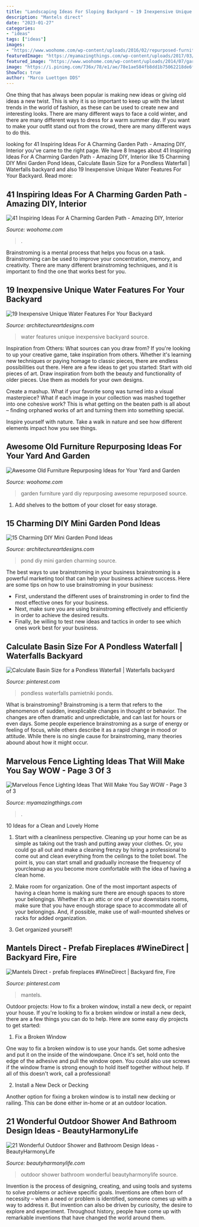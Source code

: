 ```yaml
---
title: "Landscaping Ideas For Sloping Backyard ~ 19 Inexpensive Unique Water Features For Your Backyard"
description: "Mantels direct"
date: "2023-01-27"
categories:
- "ideas"
tags: ["ideas"]
images:
- "https://www.woohome.com/wp-content/uploads/2016/02/repurposed-furniture-garden-yard-12.jpg"
featuredImage: "https://myamazingthings.com/wp-content/uploads/2017/03/backyard-accent-lighting-1024x640.jpg"
featured_image: "https://www.woohome.com/wp-content/uploads/2014/07/garden-walkway-ideas-33.jpg"
image: "https://i.pinimg.com/736x/78/e1/ae/78e1ae584fb8dd1b75062218de6f462c.jpg"
ShowToc: true
author: "Marco Luettgen DDS"
---
```



One thing that has always been popular is making new ideas or giving old ideas a new twist. This is why it is so important to keep up with the latest trends in the world of fashion, as these can be used to create new and interesting looks. There are many different ways to face a cold winter, and there are many different ways to dress for a warm summer day. If you want to make your outfit stand out from the crowd, there are many different ways to do this.

	

		
looking for 41 Inspiring Ideas For A Charming Garden Path - Amazing DIY, Interior you've came to the right page. We have 8 Images about 41 Inspiring Ideas For A Charming Garden Path - Amazing DIY, Interior like 15 Charming DIY Mini Garden Pond Ideas, Calculate Basin Size for a Pondless Waterfall | Waterfalls backyard and also 19 Inexpensive Unique Water Features For Your Backyard. Read more:
		
    
## 41 Inspiring Ideas For A Charming Garden Path - Amazing DIY, Interior

<img loading=lazy src="https://www.woohome.com/wp-content/uploads/2014/07/garden-walkway-ideas-33.jpg" onerror="this.onerror=null;this.src='https://tse4.mm.bing.net/th?id=OIP.n-OLG910pYqGDAq3mIBqewHaJR&amp;pid=15.1';" alt="41 Inspiring Ideas For A Charming Garden Path - Amazing DIY, Interior">

_Source: woohome.com_

>. 

	

Brainstroming is a mental process that helps you focus on a task. Brainstroming can be used to improve your concentration, memory, and creativity. There are many different brainstroming techniques, and it is important to find the one that works best for you.

    
## 19 Inexpensive Unique Water Features For Your Backyard

<img loading=lazy src="https://www.architectureartdesigns.com/wp-content/uploads/2015/07/1236.jpg" onerror="this.onerror=null;this.src='https://tse4.mm.bing.net/th?id=OIP.Xkdqd8wP1AQLgu9stFv-5QHaNM&amp;pid=15.1';" alt="19 Inexpensive Unique Water Features For Your Backyard">

_Source: architectureartdesigns.com_

>water features unique inexpensive backyard source. 

	

Inspiration from Others: What sources can you draw from?
If you're looking to up your creative game, take inspiration from others. Whether it's learning new techniques or paying homage to classic pieces, there are endless possibilities out there. Here are a few ideas to get you started: 
Start with old pieces of art. Draw inspiration from both the beauty and functionality of older pieces. Use them as models for your own designs. 

Create a mashup. What if your favorite song was turned into a visual masterpiece? What if each image in your collection was mashed together into one cohesive work? This is what getting on the beaten path is all about – finding orphaned works of art and turning them into something special. 

Inspire yourself with nature. Take a walk in nature and see how different elements impact how you see things.

    
## Awesome Old Furniture Repurposing Ideas For Your Yard And Garden

<img loading=lazy src="https://www.woohome.com/wp-content/uploads/2016/02/repurposed-furniture-garden-yard-12.jpg" onerror="this.onerror=null;this.src='https://tse1.mm.bing.net/th?id=OIP.3pGok8iSjaVTehAryotYogHaJ4&amp;pid=15.1';" alt="Awesome Old Furniture Repurposing Ideas for Your Yard and Garden">

_Source: woohome.com_

>garden furniture yard diy repurposing awesome repurposed source. 

	

1. Add shelves to the bottom of your closet for easy storage.

    
## 15 Charming DIY Mini Garden Pond Ideas

<img loading=lazy src="https://www.architectureartdesigns.com/wp-content/uploads/2015/06/846.jpg" onerror="this.onerror=null;this.src='https://tse4.mm.bing.net/th?id=OIP.fl3lK_rj3Ej9Sys4E7wj8wHaLD&amp;pid=15.1';" alt="15 Charming DIY Mini Garden Pond Ideas">

_Source: architectureartdesigns.com_

>pond diy mini garden charming source. 

	

The best ways to use brainstroming in your business
brainstroming is a powerful marketing tool that can help your business achieve success. Here are some tips on how to use brainstroming in your business: 
- First, understand the different uses of brainstroming in order to find the most effective ones for your business. 
- Next, make sure you are using brainstroming effectively and efficiently in order to achieve the desired results. 
- Finally, be willing to test new ideas and tactics in order to see which ones work best for your business.

    
## Calculate Basin Size For A Pondless Waterfall | Waterfalls Backyard

<img loading=lazy src="https://i.pinimg.com/736x/5b/c8/d3/5bc8d3cd5c438b51adaa609087e6c835.jpg" onerror="this.onerror=null;this.src='https://tse3.mm.bing.net/th?id=OIP.kqDkQFSpq4BGsmgnIVTKVwAAAA&amp;pid=15.1';" alt="Calculate Basin Size for a Pondless Waterfall | Waterfalls backyard">

_Source: pinterest.com_

>pondless waterfalls pamietniki ponds. 

	

What is brainstroming?
Brainstroming is a term that refers to the phenomenon of sudden, inexplicable changes in thought or behavior. The changes are often dramatic and unpredictable, and can last for hours or even days. Some people experience brainstroming as a surge of energy or feeling of focus, while others describe it as a rapid change in mood or attitude. While there is no single cause for brainstroming, many theories abound about how it might occur.

    
## Marvelous Fence Lighting Ideas That Will Make You Say WOW - Page 3 Of 3

<img loading=lazy src="https://myamazingthings.com/wp-content/uploads/2017/03/backyard-accent-lighting-1024x640.jpg" onerror="this.onerror=null;this.src='https://tse3.mm.bing.net/th?id=OIP.vo9kEYDxzaAG_NUBG3o5IgHaEo&amp;pid=15.1';" alt="Marvelous Fence Lighting Ideas That Will Make You Say WOW - Page 3 of 3">

_Source: myamazingthings.com_

>. 

	

10 Ideas for a Clean and Lovely Home
1. Start with a cleanliness perspective. Cleaning up your home can be as simple as taking out the trash and putting away your clothes. Or, you could go all out and make a cleaning frenzy by hiring a professional to come out and clean everything from the ceilings to the toilet bowl. The point is, you can start small and gradually increase the frequency of yourcleanup as you become more comfortable with the idea of having a clean home.
2. Make room for organization. One of the most important aspects of having a clean home is making sure there are enough spaces to store your belongings. Whether it’s an attic or one of your downstairs rooms, make sure that you have enough storage space to accommodate all of your belongings. And, if possible, make use of wall-mounted shelves or racks for added organization.

3. Get organized yourself!

    
## Mantels Direct - Prefab Fireplaces #WineDirect | Backyard Fire, Fire

<img loading=lazy src="https://i.pinimg.com/736x/78/e1/ae/78e1ae584fb8dd1b75062218de6f462c.jpg" onerror="this.onerror=null;this.src='https://tse3.mm.bing.net/th?id=OIP.pKSUb6fVMLHwcIigNcSxbgAAAA&amp;pid=15.1';" alt="Mantels Direct - prefab fireplaces #WineDirect | Backyard fire, Fire">

_Source: pinterest.com_

>mantels. 

	

Outdoor projects: How to fix a broken window, install a new deck, or repaint your house.
If you're looking to fix a broken window or install a new deck, there are a few things you can do to help. Here are some easy diy projects to get started:
1. Fix a Broken Window

One way to fix a broken window is to use your hands. Get some adhesive and put it on the inside of the windowpane. Once it's set, hold onto the edge of the adhesive and pull the window open. You could also use screws if the window frame is strong enough to hold itself together without help. If all of this doesn't work, call a professional!

2. Install a New Deck or Decking

Another option for fixing a broken window is to install new decking or railing. This can be done either in-home or at an outdoor location.

    
## 21 Wonderful Outdoor Shower And Bathroom Design Ideas - BeautyHarmonyLife

<img loading=lazy src="https://beautyharmonylife.com/wp-content/uploads/2013/10/teak22.jpg" onerror="this.onerror=null;this.src='https://tse3.mm.bing.net/th?id=OIP.xNj8KGC6xIVslaysH0xn4AAAAA&amp;pid=15.1';" alt="21 Wonderful Outdoor Shower and Bathroom Design Ideas - BeautyHarmonyLife">

_Source: beautyharmonylife.com_

>outdoor shower bathroom wonderful beautyharmonylife source. 

	

Invention is the process of designing, creating, and using tools and systems to solve problems or achieve specific goals. Inventions are often born of necessity – when a need or problem is identified, someone comes up with a way to address it. But invention can also be driven by curiosity, the desire to explore and experiment. Throughout history, people have come up with remarkable inventions that have changed the world around them.


